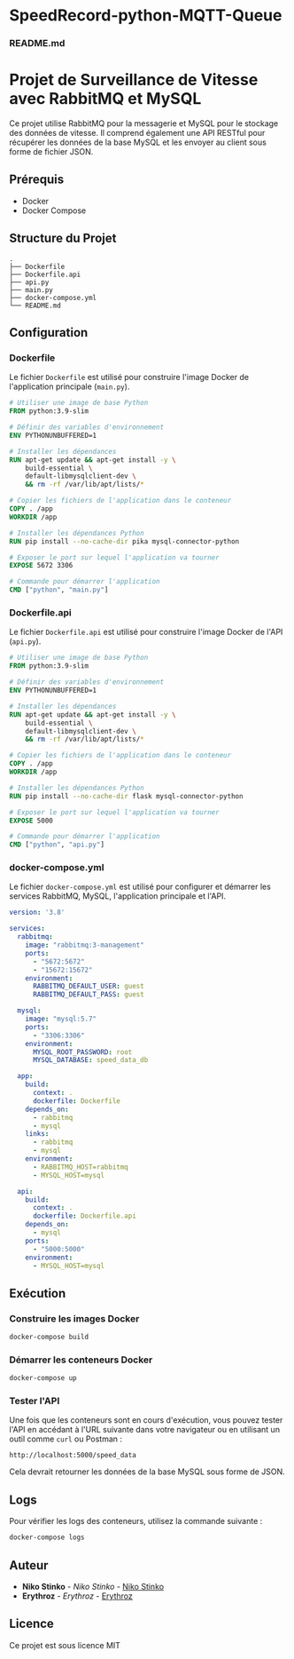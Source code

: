 # SpeedRecord-python-MQTT-Queue

### README.md

# Projet de Surveillance de Vitesse avec RabbitMQ et MySQL

Ce projet utilise RabbitMQ pour la messagerie et MySQL pour le stockage des données de vitesse. Il comprend également une API RESTful pour récupérer les données de la base MySQL et les envoyer au client sous forme de fichier JSON.

## Prérequis

- Docker
- Docker Compose

## Structure du Projet

```
.
├── Dockerfile
├── Dockerfile.api
├── api.py
├── main.py
├── docker-compose.yml
└── README.md
```

## Configuration

### Dockerfile

Le fichier `Dockerfile` est utilisé pour construire l'image Docker de l'application principale (`main.py`).

```Dockerfile
# Utiliser une image de base Python
FROM python:3.9-slim

# Définir des variables d'environnement
ENV PYTHONUNBUFFERED=1

# Installer les dépendances
RUN apt-get update && apt-get install -y \
    build-essential \
    default-libmysqlclient-dev \
    && rm -rf /var/lib/apt/lists/*

# Copier les fichiers de l'application dans le conteneur
COPY . /app
WORKDIR /app

# Installer les dépendances Python
RUN pip install --no-cache-dir pika mysql-connector-python

# Exposer le port sur lequel l'application va tourner
EXPOSE 5672 3306

# Commande pour démarrer l'application
CMD ["python", "main.py"]
```

### Dockerfile.api

Le fichier `Dockerfile.api` est utilisé pour construire l'image Docker de l'API (`api.py`).

```Dockerfile
# Utiliser une image de base Python
FROM python:3.9-slim

# Définir des variables d'environnement
ENV PYTHONUNBUFFERED=1

# Installer les dépendances
RUN apt-get update && apt-get install -y \
    build-essential \
    default-libmysqlclient-dev \
    && rm -rf /var/lib/apt/lists/*

# Copier les fichiers de l'application dans le conteneur
COPY . /app
WORKDIR /app

# Installer les dépendances Python
RUN pip install --no-cache-dir flask mysql-connector-python

# Exposer le port sur lequel l'application va tourner
EXPOSE 5000

# Commande pour démarrer l'application
CMD ["python", "api.py"]
```

### docker-compose.yml

Le fichier `docker-compose.yml` est utilisé pour configurer et démarrer les services RabbitMQ, MySQL, l'application principale et l'API.

```yaml
version: '3.8'

services:
  rabbitmq:
    image: "rabbitmq:3-management"
    ports:
      - "5672:5672"
      - "15672:15672"
    environment:
      RABBITMQ_DEFAULT_USER: guest
      RABBITMQ_DEFAULT_PASS: guest

  mysql:
    image: "mysql:5.7"
    ports:
      - "3306:3306"
    environment:
      MYSQL_ROOT_PASSWORD: root
      MYSQL_DATABASE: speed_data_db

  app:
    build:
      context: .
      dockerfile: Dockerfile
    depends_on:
      - rabbitmq
      - mysql
    links:
      - rabbitmq
      - mysql
    environment:
      - RABBITMQ_HOST=rabbitmq
      - MYSQL_HOST=mysql

  api:
    build:
      context: .
      dockerfile: Dockerfile.api
    depends_on:
      - mysql
    ports:
      - "5000:5000"
    environment:
      - MYSQL_HOST=mysql
```

## Exécution

### Construire les images Docker

```bash
docker-compose build
```

### Démarrer les conteneurs Docker

```bash
docker-compose up
```

### Tester l'API

Une fois que les conteneurs sont en cours d'exécution, vous pouvez tester l'API en accédant à l'URL suivante dans votre navigateur ou en utilisant un outil comme `curl` ou Postman :

```
http://localhost:5000/speed_data
```

Cela devrait retourner les données de la base MySQL sous forme de JSON.

## Logs

Pour vérifier les logs des conteneurs, utilisez la commande suivante :

```bash
docker-compose logs
```

## Auteur

- **Niko Stinko** - *Niko Stinko* - [Niko Stinko](https://github.com/NikoStinko)
- **Erythroz** - *Erythroz* - [Erythroz](https://github.com/erythroz)

## Licence

Ce projet est sous licence MIT
